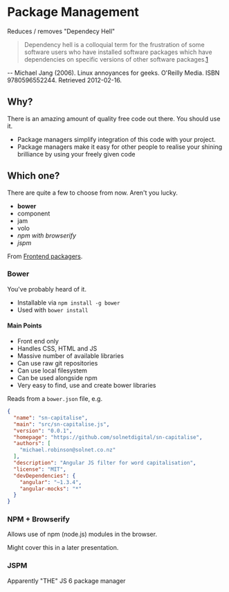 # Package Management

Reduces / removes "Dependecy Hell"

 > Dependency hell is a colloquial term for the frustration of some software users who have installed software packages which have dependencies on specific versions of other software packages.[1](dependency-hell)

 -- Michael Jang (2006). Linux annoyances for geeks. O'Reilly Media. ISBN 9780596552244. Retrieved 2012-02-16.
 
## Why?

There is an amazing amount of quality free code out there. You should use it.

 - Package managers simplify integration of this code with your project.
 - Package managers make it easy for other people to realise your shining brilliance by using your freely given code

## Which one?

There are quite a few to choose from now. Aren't you lucky.

 - **bower**
 - component
 - jam
 - volo
 - *npm with browserify*
 - *jspm*

From [Frontend packagers](https://github.com/wilmoore/frontend-packagers).

### Bower 

You've probably heard of it.

 - Installable via `npm install -g bower`
 - Used with `bower install`

#### Main Points

 - Front end only
 - Handles CSS, HTML and JS
 - Massive number of available libraries
 - Can use raw git repositories
 - Can use local filesystem
 - Can be used alongside npm
 - Very easy to find, use and create bower libraries

Reads from a `bower.json` file, e.g.

```JSON
{
  "name": "sn-capitalise",
  "main": "src/sn-capitalise.js",
  "version": "0.0.1",
  "homepage": "https://github.com/solnetdigital/sn-capitalise",
  "authors": [
    "michael.robinson@solnet.co.nz"
  ],
  "description": "Angular JS filter for word capitalisation",
  "license": "MIT",
  "devDependencies": {
    "angular": "~1.3.4",
    "angular-mocks": "*"
  }
}
```

### NPM + Browserify

Allows use of npm (node.js) modules in the browser.

Might cover this in a later presentation.

### JSPM

Apparently "THE" JS 6 package manager
